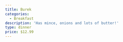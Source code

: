 ```yaml
---
title: Burek
categories:
  - Breakfast
description: 'Has mince, onions and lots of butter!'
type: dinner
price: $12.99
---
```


